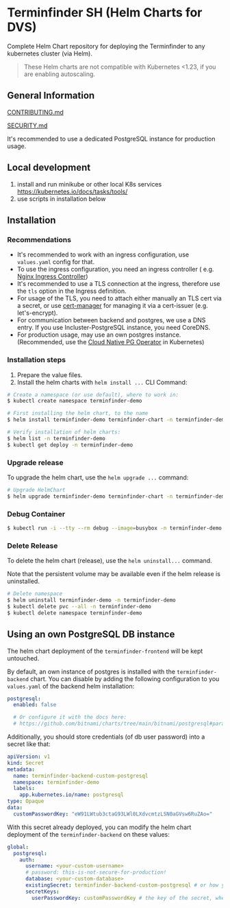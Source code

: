 # Terminfinder SH (Helm Charts for DVS)

Complete Helm Chart repository for deploying the Terminfinder to any kubernetes cluster (via Helm).

> These Helm charts are not compatible with Kubernetes <1.23, if you are enabling autoscaling.

## General Information

[CONTRIBUTING.md](./docs/CONTRIBUTING.md)

[SECURITY.md](./docs/SECURITY.md)

It's recommended to use a dedicated PostgreSQL instance for production usage.

## Local development

1. install and run minikube or other local K8s services https://kubernetes.io/docs/tasks/tools/
2. use scripts in installation below

## Installation

### Recommendations

* It's recommended to work with an ingress configuration, use `values.yaml` config for that.
* To use the ingress configuration, you need an ingress controller (
  e.g. [Nginx Ingress Controller](https://docs.nginx.com/nginx-ingress-controller/))
* It's recommended to use a TLS connection at the ingress, therefore use the `tls` option in the Ingress definition.
* For usage of the TLS, you need to attach either manually an TLS cert via a secret, or
  use [cert-manager](https://cert-manager.io) for managing it via a cert-issuer (e.g. let's-encrypt).
* For communication between backend and postgres, we use a DNS entry. If you use Incluster-PostgreSQL instance, you need
  CoreDNS.
* For production usage, may use an own postgres instance. (Recommended, use
  the [Cloud Native PG Operator](https://cloudnative-pg.io) in Kubernetes)

### Installation steps

1. Prepare the value files.
2. Install the helm charts with `helm install ...` CLI Command:

```bash
# Create a namespace (or use default), where to work in:
$ kubectl create namespace terminfinder-demo

# First installing the helm chart, to the name
$ helm install terminfinder-demo terminfinder-chart -n terminfinder-demo

# Verify installation of helm charts:
$ helm list -n terminfinder-demo
$ kubectl get deploy -n terminfinder-demo
```

### Upgrade release

To upgrade the helm chart, use the `helm upgrade ...` command:

```bash
# Upgrade HelmChart
$ helm upgrade terminfinder-demo terminfinder-chart -n terminfinder-demo
```

### Debug Container

```bash
$ kubectl run -i --tty --rm debug --image=busybox -n terminfinder-demo --restart=Never
```

### Delete Release

To delete the helm chart (release), use the `helm uninstall...` command.

Note that the persistent volume may be available even if the helm release is uninstalled.

```bash
# Delete namespace
$ helm uninstall terminfinder-demo -n terminfinder-demo
$ kubectl delete pvc --all -n terminfinder-demo
$ kubectl delete namespace terminfinder-demo
```

## Using an own PostgreSQL DB instance

The helm chart deployment of the `terminfinder-frontend` will be kept untouched.

By default, an own instance of postgres is installed with the `terminfinder-backend` chart. You can disable by adding
the following configuration to you `values.yaml` of the backend helm installation:

```yaml
postgresql:
  enabled: false

  # Or configure it with the docs here:
  # https://github.com/bitnami/charts/tree/main/bitnami/postgresql#parameters
```

Additionally, you should store credentials (of db user password) into a secret like that:

```yaml
apiVersion: v1
kind: Secret
metadata:
  name: terminfinder-backend-custom-postgresql
  namespace: terminfinder-demo
  labels:
    app.kubernetes.io/name: postgresql
type: Opaque
data:
  customPasswordKey: "eW91LWtub3ctaG93LWl0LXdvcmtzLSN0aGVsw6RuZAo="
```

With this secret already deployed, you can modify the helm chart deployment of the `terminfinder-backend` on these
values:

```yaml
global:
  postgresql:
    auth:
      username: <your-custom-username>
      # password: this-is-not-secure-for-production!
      database: <your-custom-database>
      existingSecret: terminfinder-backend-custom-postgresql # or how you secret is called
      secretKeys:
        userPasswordKey: customPasswordKey # the key of the secret, where the password is saved
```
